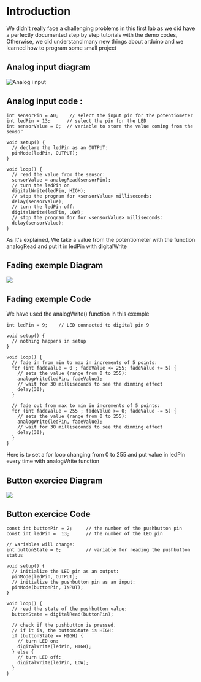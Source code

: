 # Introduction

We didn't really face a challenging problems in this first lab as we did have a perfectly documented step by step tutorials with the demo codes, Otherwise, we did understand many new things about arduino and we learned how to program some small project 

## Analog input diagram

![](https://lh3.googleusercontent.com/ESRgQxQhq_0t2QsGiVdSGTpDUPBjTY-nobYc67rJRjffbJkxk4quKJtCZDcrwgZpS-f3CkqpKYhy "Analog i nput")

## Analog input code : 
```
int sensorPin = A0;    // select the input pin for the potentiometer
int ledPin = 13;      // select the pin for the LED
int sensorValue = 0;  // variable to store the value coming from the sensor

void setup() {
  // declare the ledPin as an OUTPUT:
  pinMode(ledPin, OUTPUT);
}

void loop() {
  // read the value from the sensor:
  sensorValue = analogRead(sensorPin);
  // turn the ledPin on
  digitalWrite(ledPin, HIGH);
  // stop the program for <sensorValue> milliseconds:
  delay(sensorValue);
  // turn the ledPin off:
  digitalWrite(ledPin, LOW);
  // stop the program for for <sensorValue> milliseconds:
  delay(sensorValue);
}
```
As It's explained, We take a value from the potentiometer with the function analogRead and put it in ledPin with digitalWrite



## Fading exemple Diagram
![](https://lh3.googleusercontent.com/0YqCg2TJ3RrUQyhvZ_-3W7RBwCjg8k52_Q_RfDWR0URBWivu436VGTkpvLoUo9V3dixcJyYOtW5l)
## Fading exemple Code
We have used the analogWrite() function in
 this exemple
 
```
int ledPin = 9;    // LED connected to digital pin 9

void setup() {
  // nothing happens in setup
}

void loop() {
  // fade in from min to max in increments of 5 points:
  for (int fadeValue = 0 ; fadeValue <= 255; fadeValue += 5) {
    // sets the value (range from 0 to 255):
    analogWrite(ledPin, fadeValue);
    // wait for 30 milliseconds to see the dimming effect
    delay(30);
  }

  // fade out from max to min in increments of 5 points:
  for (int fadeValue = 255 ; fadeValue >= 0; fadeValue -= 5) {
    // sets the value (range from 0 to 255):
    analogWrite(ledPin, fadeValue);
    // wait for 30 milliseconds to see the dimming effect
    delay(30);
  }
}
```
Here is to set a for loop changing from 0 to 255 and put value in ledPin every time with analogWrite function

## Button exercice Diagram
![](https://lh3.googleusercontent.com/rPTEjhrh_Bgb6KUUHCk3bAiKjRCx74N_HQzZclsx7qjZSVyea1GQXvl7fpIZoyBrZwWISAhXQ3o)


## Button exercice Code
```
const int buttonPin = 2;     // the number of the pushbutton pin
const int ledPin =  13;      // the number of the LED pin

// variables will change:
int buttonState = 0;         // variable for reading the pushbutton status

void setup() {
  // initialize the LED pin as an output:
  pinMode(ledPin, OUTPUT);
  // initialize the pushbutton pin as an input:
  pinMode(buttonPin, INPUT);
}

void loop() {
  // read the state of the pushbutton value:
  buttonState = digitalRead(buttonPin);

  // check if the pushbutton is pressed.
  // if it is, the buttonState is HIGH:
  if (buttonState == HIGH) {
    // turn LED on:
    digitalWrite(ledPin, HIGH);
  } else {
    // turn LED off:
    digitalWrite(ledPin, LOW);
  }
}
```

